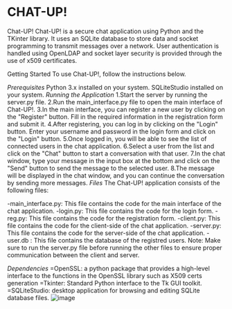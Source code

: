 # CHAT-UP!
Chat-UP!
Chat-UP! is a secure chat application using Python and the TKinter library. It uses an SQLite database to store data and socket programming to transmit messages over a network. User authentication is handled using OpenLDAP and socket layer security is provided through the use of x509 certificates.

Getting Started
To use Chat-UP!, follow the instructions below.

*Prerequisites*
Python 3.x installed on your system.
SQLiteStudio installed on your system.
*Running the Application*
1.Start the server by running the server.py file.
2.Run the main_interface.py file to open the main interface of Chat-UP!.
3.In the main interface, you can register a new user by clicking on the "Register" button. Fill in the required information in the registration form and submit it.
4.After registering, you can log in by clicking on the "Login" button. Enter your username and password in the login form and click on the "Login" button.
5.Once logged in, you will be able to see the list of connected users in the chat application.
6.Select a user from the list and click on the "Chat" button to start a conversation with that user.
7.In the chat window, type your message in the input box at the bottom and click on the "Send" button to send the message to the selected user.
8.The message will be displayed in the chat window, and you can continue the conversation by sending more messages.
*Files*
The Chat-UP! application consists of the following files:

-main_interface.py: This file contains the code for the main interface of the chat application.
-login.py: This file contains the code for the login form.
-reg.py: This file contains the code for the registration form.
-client.py: This file contains the code for the client-side of the chat application.
-server.py: This file contains the code for the server-side of the chat application.
-user.db : This file contains the database of the registred users.
Note: Make sure to run the server.py file before running the other files to ensure proper communication between the client and server.

*Dependencies*
=OpenSSL: a python package that provides a high-level interface to the functions in the OpenSSL library such as X509 certs generation
=Tkinter: Standard Python interface to the Tk GUI toolkit.
=SQLiteStudio: desktop application for browsing and editing SQLite database files.
![image](https://github.com/V3NIX/CHAT-UP-/assets/117733151/f78a64ca-4f6a-4a26-82f7-8b1a3b604c67)

